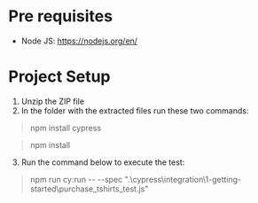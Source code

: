 # Pre requisites
* Node JS: https://nodejs.org/en/

# Project Setup
1. Unzip the ZIP file
2. In the folder with the extracted files run these two commands:
>npm install cypress

>npm install
3.  Run the command below to execute the test:

> npm run cy:run -- --spec ".\cypress\integration\1-getting-started\purchase_tshirts_test.js"